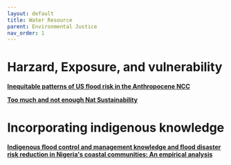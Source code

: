 ```yaml
---
layout: default
title: Water Resource
parent: Environmental Justice
nav_order: 1
---
```


# Harzard, Exposure, and vulnerability
[__Inequitable patterns of US flood risk in the Anthropocene NCC__](https://www.nature.com/articles/s41558-021-01265-6.)



__[Too much and not enough Nat Sustainability](https://www.nature.com/articles/s41893-021-00766-8)__

# Incorporating indigenous knowledge

__[Indigenous flood control and management knowledge and flood disaster risk reduction in Nigeria's coastal communities: An empirical analysis](https://www.sciencedirect.com/science/article/abs/pii/S2212420921000455)__

